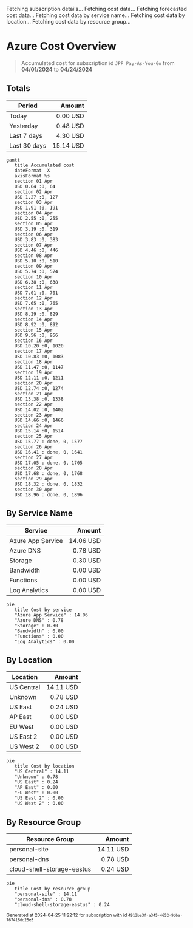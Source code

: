 Fetching subscription details...
Fetching cost data...
Fetching forecasted cost data...
Fetching cost data by service name...
Fetching cost data by location...
Fetching cost data by resource group...
# Azure Cost Overview

> Accumulated cost for subscription id `JPF Pay-As-You-Go` from **04/01/2024** to **04/24/2024**

## Totals

|Period|Amount|
|---|---:|
|Today|0.00 USD|
|Yesterday|0.48 USD|
|Last 7 days|4.30 USD|
|Last 30 days|15.14 USD|

```mermaid
gantt
   title Accumulated cost
   dateFormat  X
   axisFormat %s
   section 01 Apr
   USD 0.64 :0, 64
   section 02 Apr
   USD 1.27 :0, 127
   section 03 Apr
   USD 1.91 :0, 191
   section 04 Apr
   USD 2.55 :0, 255
   section 05 Apr
   USD 3.19 :0, 319
   section 06 Apr
   USD 3.83 :0, 383
   section 07 Apr
   USD 4.46 :0, 446
   section 08 Apr
   USD 5.10 :0, 510
   section 09 Apr
   USD 5.74 :0, 574
   section 10 Apr
   USD 6.38 :0, 638
   section 11 Apr
   USD 7.01 :0, 701
   section 12 Apr
   USD 7.65 :0, 765
   section 13 Apr
   USD 8.29 :0, 829
   section 14 Apr
   USD 8.92 :0, 892
   section 15 Apr
   USD 9.56 :0, 956
   section 16 Apr
   USD 10.20 :0, 1020
   section 17 Apr
   USD 10.83 :0, 1083
   section 18 Apr
   USD 11.47 :0, 1147
   section 19 Apr
   USD 12.11 :0, 1211
   section 20 Apr
   USD 12.74 :0, 1274
   section 21 Apr
   USD 13.38 :0, 1338
   section 22 Apr
   USD 14.02 :0, 1402
   section 23 Apr
   USD 14.66 :0, 1466
   section 24 Apr
   USD 15.14 :0, 1514
   section 25 Apr
   USD 15.77 : done, 0, 1577
   section 26 Apr
   USD 16.41 : done, 0, 1641
   section 27 Apr
   USD 17.05 : done, 0, 1705
   section 28 Apr
   USD 17.68 : done, 0, 1768
   section 29 Apr
   USD 18.32 : done, 0, 1832
   section 30 Apr
   USD 18.96 : done, 0, 1896
```

## By Service Name

|Service|Amount|
|---|---:|
|Azure App Service|14.06 USD|
|Azure DNS|0.78 USD|
|Storage|0.30 USD|
|Bandwidth|0.00 USD|
|Functions|0.00 USD|
|Log Analytics|0.00 USD|

```mermaid
pie
   title Cost by service
   "Azure App Service" : 14.06
   "Azure DNS" : 0.78
   "Storage" : 0.30
   "Bandwidth" : 0.00
   "Functions" : 0.00
   "Log Analytics" : 0.00
```

## By Location

|Location|Amount|
|---|---:|
|US Central|14.11 USD|
|Unknown|0.78 USD|
|US East|0.24 USD|
|AP East|0.00 USD|
|EU West|0.00 USD|
|US East 2|0.00 USD|
|US West 2|0.00 USD|

```mermaid
pie
   title Cost by location
   "US Central" : 14.11
   "Unknown" : 0.78
   "US East" : 0.24
   "AP East" : 0.00
   "EU West" : 0.00
   "US East 2" : 0.00
   "US West 2" : 0.00
```

## By Resource Group

|Resource Group|Amount|
|---|---:|
|personal-site|14.11 USD|
|personal-dns|0.78 USD|
|cloud-shell-storage-eastus|0.24 USD|

```mermaid
pie
   title Cost by resource group
   "personal-site" : 14.11
   "personal-dns" : 0.78
   "cloud-shell-storage-eastus" : 0.24
```

<sup>Generated at 2024-04-25 11:22:12 for subscription with id `4913be3f-a345-4652-9bba-767418dd25e3`</sup>
